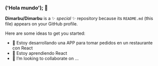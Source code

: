### ('Hola mundo'); 👋

**Dimarbu/Dimarbu** is a ✨ _special_ ✨ repository because its `README.md` (this file) appears on your GitHub profile.

Here are some ideas to get you started:

- 🔭 Estoy desarrollando una APP para tomar pedidos en un restaurante con React
- 🌱 Estoy aprendiendo React
- 👯 I’m looking to collaborate on ...
